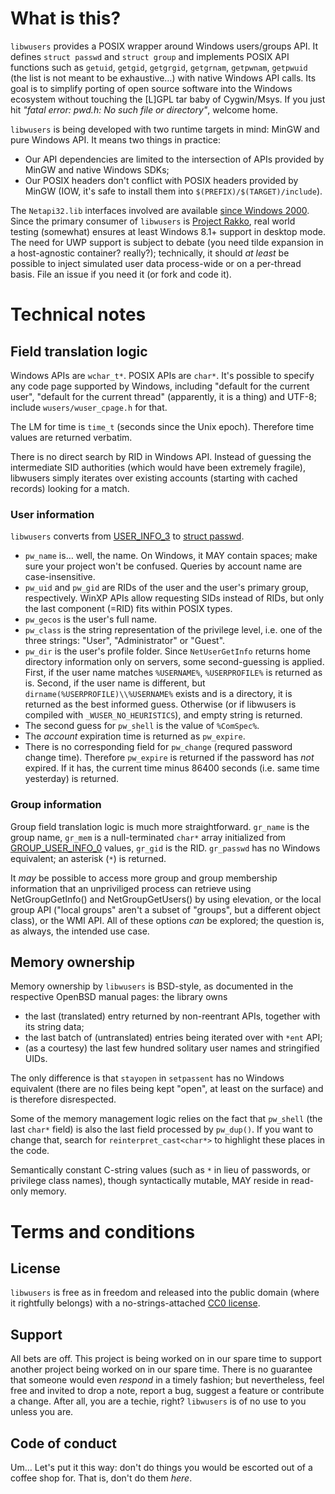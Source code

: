 # What is this?

`libwusers` provides a POSIX wrapper around Windows users/groups API. It defines `struct passwd` and `struct group`
and implements POSIX API functions such as `getuid`, `getgid`, `getgrgid`, `getgrnam`, `getpwnam`, `getpwuid` (the list is not meant to be exhaustive…)
with native Windows API calls. Its goal is to simplify porting of open source software into the Windows ecosystem without touching the [L]GPL tar baby 
of Cygwin/Msys. If you just hit _"fatal error: pwd.h: No such file or directory"_, welcome home.

`libwusers` is being developed with two runtime targets in mind: MinGW and pure Windows API. It means two things in practice:
* Our API dependencies are limited to the intersection of APIs provided by MinGW and native Windows SDKs;
* Our POSIX headers don't conflict with POSIX headers provided by MinGW (IOW, it's safe to install them into `$(PREFIX)/$(TARGET)/include`).

The `Netapi32.lib` interfaces involved are available [since Windows 2000](https://learn.microsoft.com/en-us/windows/win32/api/lmaccess/nf-lmaccess-netuserenum).
Since the primary consumer of `libwusers` is [Project Rakko](https://github.com/armdevvel), real world testing (somewhat) ensures at least Windows 8.1+ support
in desktop mode. The need for UWP support is subject to debate (you need tilde expansion in a host-agnostic container? really?);
technically, it should _at least_ be possible to inject simulated user data process-wide or on a per-thread basis. File an issue if you need it (or fork and code it).

# Technical notes

## Field translation logic

Windows APIs are `wchar_t*`. POSIX APIs are `char*`. It's possible to specify any code page supported by Windows, including "default for the current user", "default for the current thread" (apparently, it is a thing) and UTF-8; include `wusers/wuser_cpage.h` for that.

The LM for time is `time_t` (seconds since the Unix epoch). Therefore time values are returned verbatim.

There is no direct search by RID in Windows API. Instead of guessing the intermediate SID authorities (which would have been extremely fragile), libwusers simply iterates over existing accounts (starting with cached records) looking for a match.

### User information

`libwusers` converts from [USER_INFO_3](https://learn.microsoft.com/en-us/windows/win32/api/lmaccess/ns-lmaccess-user_info_3) to [struct passwd](https://man.openbsd.org/getpwnam.3).

* `pw_name` is… well, the name. On Windows, it MAY contain spaces; make sure your project won't be confused. Queries by account name are case-insensitive.
* `pw_uid` and `pw_gid` are RIDs of the user and the user's primary group, respectively. WinXP APIs allow requesting SIDs instead of RIDs,
but only the last component (=RID) fits within POSIX types.
* `pw_gecos` is the user's full name.
* `pw_class` is the string representation of the privilege level, i.e. one of the three strings: "User", "Administrator" or "Guest".
* `pw_dir` is the user's profile folder. Since `NetUserGetInfo` returns home directory information only on servers, some second-guessing is applied. First, if the user name matches `%USERNAME%`, `%USERPROFILE%` is returned as is. Second, if the user name is different, but `dirname(%USERPROFILE)\\%USERNAME%` exists and is a directory, it is returned as the best informed guess. Otherwise (or if libwusers is compiled with `_WUSER_NO_HEURISTICS`), and empty string is returned.
* The second guess for `pw_shell` is the value of `%ComSpec%`.
* The _account_ expiration time is returned as `pw_expire`.
* There is no corresponding field for `pw_change` (requred password change time). Therefore `pw_expire` is returned if the password has _not_ expired. If it has, the current time minus 86400 seconds (i.e. same time yesterday) is returned.

### Group information

Group field translation logic is much more straightforward. `gr_name` is the group name, `gr_mem` is a null-terminated `char*` array initialized from [GROUP_USER_INFO_0](https://learn.microsoft.com/en-us/windows/desktop/api/lmaccess/ns-lmaccess-group_users_info_0) values, `gr_gid` is the RID. `gr_passwd` has no Windows equivalent; an asterisk (`*`) is returned.

It _may_ be possible to access more group and group membership information that an unpriviliged process can retrieve using NetGroupGetInfo() and NetGroupGetUsers() by using elevation,
or the local group API ("local groups" aren't a subset of "groups", but a different object class), or the WMI API. All of these options _can_ be explored; the question is, as always,
the intended use case.

## Memory ownership

Memory ownership by `libwusers` is BSD-style, as documented in the respective OpenBSD manual pages: the library owns
* the last (translated) entry returned by non-reentrant APIs, together with its string data;
* the last batch of (untranslated) entries being iterated over with `*ent` API;
* (as a courtesy) the last few hundred solitary user names and stringified UIDs.

The only difference is that `stayopen` in `setpassent` has no Windows equivalent (there are no files being kept "open",
at least on the surface) and is therefore disrespected.

Some of the memory management logic relies on the fact that `pw_shell` (the last `char*` field) is also the last field processed by `pw_dup()`.
If you want to change that, search for `reinterpret_cast<char*>` to highlight these places in the code.

Semantically constant C-string values (such as `*` in lieu of passwords, or privilege class names), though syntactically mutable, MAY reside in read-only memory.

# Terms and conditions

## License

`libwusers` is free as in freedom and released into the public domain (where it rightfully belongs)
with a no-strings-attached [CC0 license](LICENSE).

## Support

All bets are off. This project is being worked on in our spare time to support another project being worked on in our spare time.
There is no guarantee that someone would even _respond_ in a timely fashion; but nevertheless, feel free and invited to drop a note,
report a bug, suggest a feature or contribute a change. After all, you are a techie, right? `libwusers` is of no use to you unless you are.

## Code of conduct

Um… Let's put it this way: don't do things you would be escorted out of a coffee shop for. That is, don't do them _here_.
